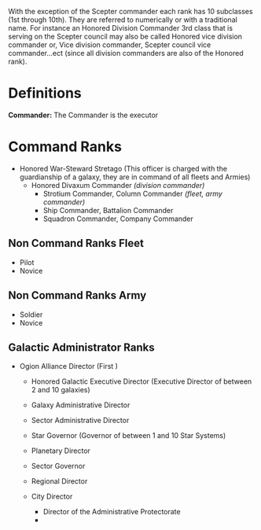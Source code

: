 With the exception of the Scepter commander each rank has 10 subclasses (1st through 10th). They are referred to numerically or with a traditional name. For instance an Honored Division Commander 3rd class that is serving on the Scepter council may also be called Honored vice division commander or, Vice division commander, Scepter council vice commander...ect (since all division commanders are also of the Honored rank).

# Definitions
**Commander:**
The Commander is the executor

# Command Ranks
- Honored War-Steward Stretago (This officer is charged with the guardianship of a galaxy, they are in command of all fleets and Armies)
  - Honored Divaxum Commander _(division commander)_
    - Strotium Commander, Column Commander _(fleet, army commander)_
    - Ship Commander, Battalion Commander
    - Squadron Commander, Company Commander


## Non Command Ranks Fleet

  - Pilot
  - Novice

## Non Command Ranks Army

  - Soldier
  - Novice

## Galactic Administrator Ranks

- Ogion Alliance Director
  (First )
  - Honored Galactic Executive Director (Executive Director of between 2 and 10 galaxies)
  - Galaxy Administrative Director
  - Sector Administrative Director

  - Star Governor (Governor of between 1 and 10 Star Systems)
  - Planetary Director
  - Sector Governor
  - Regional Director

  - City Director
    - Director of the Administrative Protectorate
    -
